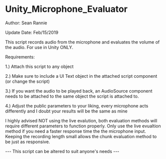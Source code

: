 # Unity_Microphone_Evaluator

Author: Sean Rannie

Update Date: Feb/15/2019

This script records audio from the microphone and evaluates the volume of the audio. For use in Unity ONLY.


Requirements: 

1.) Attach this script to any object

2.) Make sure to include a UI Text object in the attached script component (or change the script)

3.) If you want the audio to be played back, an AudioSource component needs to be attached to the same object the script is attached to.
    
4.) Adjust the public parameters to your liking, every microphone acts differently and I doubt your results will be the same as mine
    
I highly advised NOT using the live evalution, both evaluation methods will require different parameters to function properly. Only use the live evualtion method if you need a faster response time the the microphone input. Keeping the recording length small allows the chunk evaluation method to be just as responsive.

--- This script can be altered to suit anyone's needs ---
